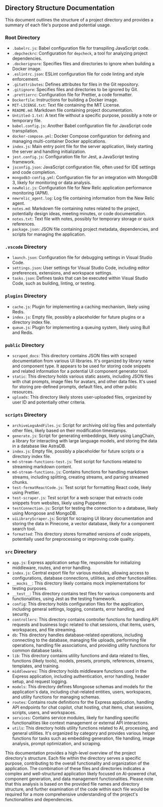 ## Directory Structure Documentation

This document outlines the structure of a project directory and provides a summary of each file's purpose and potential usage.

### Root Directory

- `.babelrc.js`: Babel configuration file for transpiling JavaScript code.
- `.depcheckrc`: Configuration for `depcheck`, a tool for analyzing project dependencies.
- `.dockerignore`: Specifies files and directories to ignore when building a Docker image.
- `.eslintrc.json`: ESLint configuration file for code linting and style enforcement.
- `.gitattributes`: Defines attributes for files in the Git repository.
- `.gitignore`: Specifies files and directories to be ignored by Git.
- `.prettierrc`: Configuration file for Prettier, a code formatter.
- `Dockerfile`: Instructions for building a Docker image.
- `MIT-LICENSE.txt`: Text file containing the MIT License.
- `README.md`: Markdown file containing project documentation.
- `Untitled-1.txt`: A text file without a specific purpose, possibly a note or temporary file.
- `babel.config.js`: Another Babel configuration file for JavaScript code transpilation.
- `docker-compose.yml`: Docker Compose configuration for defining and managing multi-container Docker applications.
- `index.js`: Main entry point file for the server application, likely starting the server and handling initialization.
- `jest.config.js`: Configuration file for Jest, a JavaScript testing framework.
- `jsconfig.json`: JavaScript configuration file, often used for IDE settings and code completion.
- `mongodb3-config.yml`: Configuration file for an integration with MongoDB 3, likely for monitoring or data analysis.
- `newRelic.js`: Configuration file for New Relic application performance monitoring (APM).
- `newrelic_agent.log`: Log file containing information from the New Relic agent.
- `notes.md`: Markdown file containing notes related to the project, potentially design ideas, meeting minutes, or code documentation.
- `notes.txt`: Text file with notes, possibly for temporary storage or quick references.
- `package.json`: JSON file containing project metadata, dependencies, and scripts for managing the application.

### `.vscode` Directory

- `launch.json`: Configuration file for debugging settings in Visual Studio Code.
- `settings.json`: User settings for Visual Studio Code, including editor preferences, extensions, and workspace settings.
- `tasks.json`: Defines tasks that can be executed within Visual Studio Code, such as building, linting, or testing.

### `plugins` Directory

- `cache.js`: Plugin for implementing a caching mechanism, likely using Redis.
- `index.js`: Empty file, possibly a placeholder for future plugins or a directory index file.
- `queue.js`: Plugin for implementing a queuing system, likely using Bull and Redis.

### `public` Directory

- `scraped_docs`: This directory contains JSON files with scraped documentation from various UI libraries. It's organized by library name and component type. It appears to be used for storing code snippets and related information for a potential UI component generator tool.
- `static`: This directory holds various static assets, including JSON files with chat prompts, image files for avatars, and other data files. It's used for storing pre-defined prompts, default files, and other public resources.
- `uploads`: This directory likely stores user-uploaded files, organized by user ID and potentially other criteria.

### `scripts` Directory

- `archiveLogsAndFiles.js`: Script for archiving old log files and potentially other files, likely based on their modification timestamps.
- `generate.js`: Script for generating embeddings, likely using LangChain, a library for interacting with large language models, and storing the data in a database like AstraDB.
- `index.js`: Empty file, possibly a placeholder for future scripts or a directory index file.
- `md-stream-functions-test.js`: Test script for functions related to streaming markdown content.
- `md-stream-functions.js`: Contains functions for handling markdown streams, including splitting, creating streams, and parsing streamed chunks.
- `test-formatReactCode.js`: Test script for formatting React code, likely using Prettier.
- `test-scraper.js`: Test script for a web scraper that extracts code snippets from websites, likely using Puppeteer.
- `testConnection.js`: Script for testing the connection to a database, likely using Mongoose and MongoDB.
- `uiLibraryScraper.js`: Script for scraping UI library documentation and storing the data in Pinecone, a vector database, likely for a component search tool.
- `formatted`: This directory stores formatted versions of code snippets, potentially used for preprocessing or improving code quality.

### `src` Directory

- `app.js`: Express application setup file, responsible for initializing middleware, routes, and error handling.
- `index.js`: Central export file for various modules, allowing access to configurations, database connections, utilities, and other functionalities.
- `__mocks__`: This directory likely contains mock implementations for testing purposes.
- `__test__`: This directory contains test files for various components and functionalities, using Jest as the testing framework.
- `config`: This directory holds configuration files for the application, including general settings, logging, constants, error handling, and security.
- `controllers`: This directory contains controller functions for handling API requests and business logic related to chat sessions, chat items, users, workspaces, and file streaming.
- `db`: This directory handles database-related operations, including connecting to the database, managing file uploads, performing file operations, handling file associations, and providing utility functions for common database tasks.
- `lib`: This directory contains utility functions and data related to files, functions (likely tools), models, presets, prompts, references, streams, templates, and training.
- `middlewares`: This directory holds middleware functions used in the Express application, including authentication, error handling, header setup, and request logging.
- `models`: This directory defines Mongoose schemas and models for the application's data, including chat-related entities, users, workspaces, and utility functions for managing schemas.
- `routes`: Contains route definitions for the Express application, handling API endpoints for chat copilot, chat hosting, chat items, chat sessions, scripts, users, and workspaces.
- `services`: Contains service modules, likely for handling specific functionalities like context management or external API interactions.
- `utils`: This directory holds utility functions related to AI, processing, and general utilities. It's organized by category and provides various helper functions for tasks such as embedding generation, file handling, image analysis, prompt optimization, and scraping.

This documentation provides a high-level overview of the project directory's structure. Each file within the directory serves a specific purpose, contributing to the overall functionality and organization of the application.  The combination of these files and directories indicates a complex and well-structured application likely focused on AI-powered chat, component generation, and data management functionalities. Please note that this analysis is based on the provided file names and directory structure, and further examination of the code within each file would be required for a more comprehensive understanding of the project's functionalities and dependencies.
